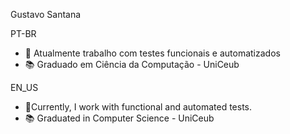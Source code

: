 Gustavo Santana

PT-BR
- 🔭 Atualmente trabalho com testes funcionais e automatizados
- 📚 Graduado em Ciência da Computação - UniCeub

EN_US
- 🔭Currently, I work with functional and automated tests.
- 📚 Graduated in Computer Science - UniCeub
